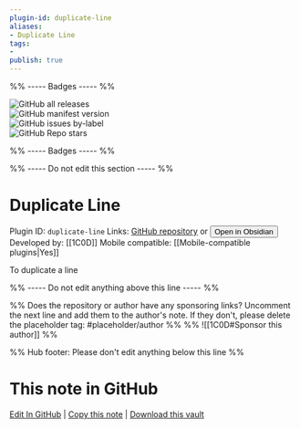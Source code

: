 ```yaml
---
plugin-id: duplicate-line
aliases:
- Duplicate Line
tags: 
- 
publish: true
---
```


%% ----- Badges ----- %%

![GitHub all releases](https://img.shields.io/github/downloads/1C0D/duplicate-line-obsidian/total?color=573E7A&logo=github&style=for-the-badge)   
![GitHub manifest version](https://img.shields.io/github/manifest-json/v/1C0D/duplicate-line-obsidian?color=573E7A&logo=github&style=for-the-badge)   
![GitHub issues by-label](https://img.shields.io/github/issues/1C0D/duplicate-line-obsidian/help%20wanted?color=573E7A&logo=github&style=for-the-badge)   
![GitHub Repo stars](https://img.shields.io/github/stars/1C0D/duplicate-line-obsidian?color=573E7A&logo=github&style=for-the-badge)

%% ----- Badges ----- %%

%% ----- Do not edit this section ----- %%

# Duplicate Line

Plugin ID: `duplicate-line`
Links: [GitHub repository](https://github.com/1C0D/duplicate-line-obsidian) or [<button id=HH>Open in Obsidian</button>](obsidian://show-plugin?id=duplicate-line)
Developed by: [[1C0D]]
Mobile compatible: [[Mobile-compatible plugins|Yes]]

To duplicate a line

%% ----- Do not edit anything above this line ----- %% 

%% Does the repository or author have any sponsoring links? Uncomment the next line and add them to the author's note. If they don't, please delete the placeholder tag: #placeholder/author %%
%% ![[1C0D#Sponsor this author]] %%

%% Hub footer: Please don't edit anything below this line %%

# This note in GitHub

<span class="git-footer">[Edit In GitHub](https://github.dev/obsidian-community/obsidian-hub/blob/main/02%20-%20Community%20Expansions/02.05%20All%20Community%20Expansions/Plugins/duplicate-line.md "git-hub-edit-note") | [Copy this note](https://raw.githubusercontent.com/obsidian-community/obsidian-hub/main/02%20-%20Community%20Expansions/02.05%20All%20Community%20Expansions/Plugins/duplicate-line.md "git-hub-copy-note") | [Download this vault](https://github.com/obsidian-community/obsidian-hub/archive/refs/heads/main.zip "git-hub-download-vault") </span>
